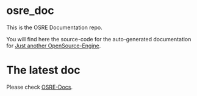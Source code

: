 # osre_doc
This is the OSRE Documentation repo. 

You will find here the source-code for the auto-generated documentation for [Just another OpenSource-Engine](https://github.com/kimkulling/osre).

# The latest doc
Please check [OSRE-Docs](https://osre-doc.readthedocs.io/en/latest/).
